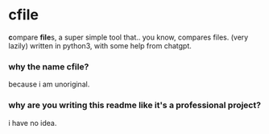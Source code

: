 # cfile

**c**ompare **file**s, a super simple tool that.. you know, compares files. (very lazily) written in python3, with some help from chatgpt.

### why the name cfile?

because i am unoriginal.

### why are you writing this readme like it's a professional project?

i have no idea.
